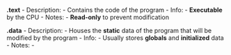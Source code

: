 
**.text** 
	- Description:
		- Contains the code of the program
	- Info:
		- **Executable** by the CPU
	- Notes:
		- **Read-only** to prevent modification

**.data** 
	- Description:
		- Houses the **static** data of the program that will be modified by the program
	- Info:
		- Usually stores **globals** and **initialized** data
	- Notes:
		- 